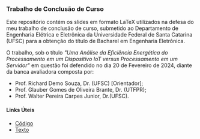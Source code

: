 ### Trabalho de Conclusão de Curso
Este repositório contém os slides em formato LaTeX utilizados na defesa do meu trabalho de conclusão de curso, submetido ao Departamento de Engenharia Elétrica e Eletrônica da Universidade Federal de Santa Catarina (UFSC) para a obtenção do título de Bacharel em Engenharia Eletrônica.

O trabalho, sob o título *"Uma Análise da Eficiência Energética do Processamento em um Dispositivo IoT versus Processamento em um Servidor"* em questão foi defendido no dia 20 de Fevereiro de 2024, diante da banca avaliadora composta por:
- Prof. Richard Demo Souza, Dr. (UFSC) [Orientador];
- Prof. Glauber Gomes de Oliveira Brante, Dr. (UTFPR);
- Prof. Walter Pereira Carpes Junior, Dr.(UFSC).

#### Links Úteis
- [Código](https://github.com/guilherme-daros/tcc-dev) 
- [Texto](https://github.com/guilherme-daros/tcc-texto)
